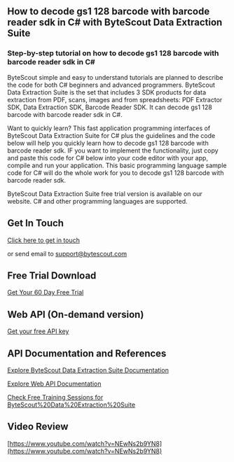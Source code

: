 ## How to decode gs1 128 barcode with barcode reader sdk in C# with ByteScout Data Extraction Suite

### Step-by-step tutorial on how to decode gs1 128 barcode with barcode reader sdk in C#

ByteScout simple and easy to understand tutorials are planned to describe the code for both C# beginners and advanced programmers. ByteScout Data Extraction Suite is the set that includes 3 SDK products for data extraction from PDF, scans, images and from spreadsheets: PDF Extractor SDK, Data Extraction SDK, Barcode Reader SDK. It can decode gs1 128 barcode with barcode reader sdk in C#.

Want to quickly learn? This fast application programming interfaces of ByteScout Data Extraction Suite for C# plus the guidelines and the code below will help you quickly learn how to decode gs1 128 barcode with barcode reader sdk. IF you want to implement the functionality, just copy and paste this code for C# below into your code editor with your app, compile and run your application. This basic programming language sample code for C# will do the whole work for you to decode gs1 128 barcode with barcode reader sdk.

ByteScout Data Extraction Suite free trial version is available on our website. C# and other programming languages are supported.

## Get In Touch

[Click here to get in touch](https://bytescout.zendesk.com/hc/en-us/requests/new?subject=ByteScout%20Data%20Extraction%20Suite%20Question)

or send email to [support@bytescout.com](mailto:support@bytescout.com?subject=ByteScout%20Data%20Extraction%20Suite%20Question) 

## Free Trial Download

[Get Your 60 Day Free Trial](https://bytescout.com/download/web-installer?utm_source=github-readme)

## Web API (On-demand version)

[Get your free API key](https://pdf.co/documentation/api?utm_source=github-readme)

## API Documentation and References

[Explore ByteScout Data Extraction Suite Documentation](https://bytescout.com/documentation/index.html?utm_source=github-readme)

[Explore Web API Documentation](https://pdf.co/documentation/api?utm_source=github-readme)

[Check Free Training Sessions for ByteScout%20Data%20Extraction%20Suite](https://academy.bytescout.com/)

## Video Review

[https://www.youtube.com/watch?v=NEwNs2b9YN8](https://www.youtube.com/watch?v=NEwNs2b9YN8)
